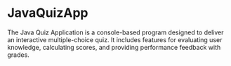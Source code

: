 # JavaQuizApp
The Java Quiz Application is a console-based program designed to deliver an interactive multiple-choice quiz. It includes features for evaluating user knowledge, calculating scores, and providing performance feedback with grades.
